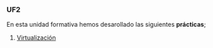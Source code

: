 ### UF2
En esta unidad formativa hemos desarollado las siguientes **prácticas**;
1. [Virtualización](https://raw.githack.com/Ovhek/Portafolio/main/Modulos/M01-SistemasInformaticos/UF2/Gestion%20de%20Particiones/M0106022022PrcticaGestideparticions.docx.html)
